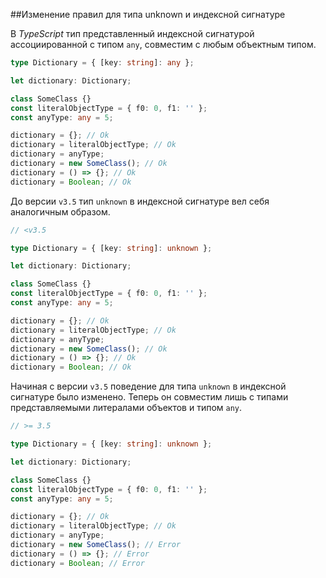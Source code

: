 ##Изменение правил для типа unknown и индексной сигнатуре

В _TypeScript_ тип представленный индексной сигнатурой ассоциированной с типом `any`, совместим с любым объектным типом.

```typescript
type Dictionary = { [key: string]: any };

let dictionary: Dictionary;

class SomeClass {}
const literalObjectType = { f0: 0, f1: '' };
const anyType: any = 5;

dictionary = {}; // Ok
dictionary = literalObjectType; // Ok
dictionary = anyType;
dictionary = new SomeClass(); // Ok
dictionary = () => {}; // Ok
dictionary = Boolean; // Ok
```

До версии `v3.5` тип `unknown` в индексной сигнатуре вел себя аналогичным образом.

```typescript
// <v3.5

type Dictionary = { [key: string]: unknown };

let dictionary: Dictionary;

class SomeClass {}
const literalObjectType = { f0: 0, f1: '' };
const anyType: any = 5;

dictionary = {}; // Ok
dictionary = literalObjectType; // Ok
dictionary = anyType;
dictionary = new SomeClass(); // Ok
dictionary = () => {}; // Ok
dictionary = Boolean; // Ok
```

Начиная с версии `v3.5` поведение для типа `unknown` в индексной сигнатуре было изменено. Теперь он совместим лишь с типами представляемыми литералами объектов и типом `any`.

```typescript
// >= 3.5

type Dictionary = { [key: string]: unknown };

let dictionary: Dictionary;

class SomeClass {}
const literalObjectType = { f0: 0, f1: '' };
const anyType: any = 5;

dictionary = {}; // Ok
dictionary = literalObjectType; // Ok
dictionary = anyType;
dictionary = new SomeClass(); // Error
dictionary = () => {}; // Error
dictionary = Boolean; // Error
```
